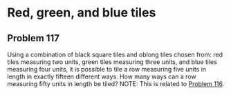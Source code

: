 # Red, green, and blue tiles
## Problem 117
Using a combination of black square tiles and oblong tiles chosen from: red tiles measuring two units, green tiles measuring three units, and blue tiles measuring four units, it is possible to tile a row measuring five units in length in exactly fifteen different ways.
How many ways can a row measuring fifty units in length be tiled?
NOTE: This is related to [Problem 116](problem=116).

